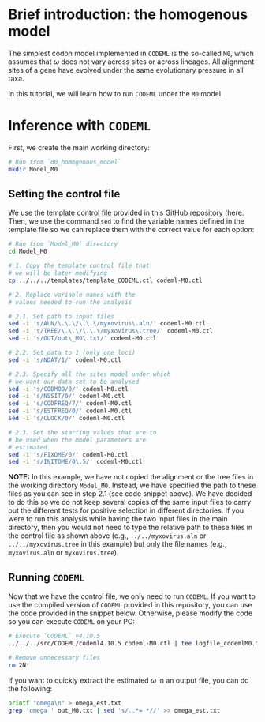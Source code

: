 # Brief introduction: the homogenous model
The simplest codon model implemented in `CODEML` is the so-called `M0`, which assumes that 
$\omega$ does not vary across sites or across lineages. All alignment sites of a gene have 
evolved under the same evolutionary pressure in all taxa. 

In this tutorial, we will learn how to run `CODEML` under the `M0` model.

# Inference with `CODEML`
First, we create the main working directory:

```sh
# Run from `00_homogenous_model`
mkdir Model_M0
```

## Setting the control file 
We use the [template control file](../../templates/template_CODEML.ctl) provided in this GitHub 
repository ([here](../../templates/). Then, we use the command `sed` to find the 
variable names defined in the template file so we can replace them
with the correct value for each option:

```sh
# Run from `Model_M0` directory 
cd Model_M0 

# 1. Copy the template control file that 
# we will be later modifying
cp ../../../templates/template_CODEML.ctl codeml-M0.ctl 

# 2. Replace variable names with the 
# values needed to run the analysis 

# 2.1. Set path to input files
sed -i 's/ALN/\.\.\/\.\.\/myxovirus\.aln/' codeml-M0.ctl 
sed -i 's/TREE/\.\.\/\.\.\/myxovirus\.tree/' codeml-M0.ctl 
sed -i 's/OUT/out\_M0\.txt/' codeml-M0.ctl 

# 2.2. Set data to 1 (only one loci)
sed -i 's/NDAT/1/' codeml-M0.ctl 

# 2.3. Specify all the sites model under which
# we want our data set to be analysed
sed -i 's/CODMOD/0/' codeml-M0.ctl 
sed -i 's/NSSIT/0/' codeml-M0.ctl 
sed -i 's/CODFREQ/7/' codeml-M0.ctl 
sed -i 's/ESTFREQ/0/' codeml-M0.ctl 
sed -i 's/CLOCK/0/' codeml-M0.ctl 

# 2.3. Set the starting values that are to  
# be used when the model parameters are 
# estimated
sed -i 's/FIXOME/0/' codeml-M0.ctl 
sed -i 's/INITOME/0\.5/' codeml-M0.ctl 
```

**NOTE:** In this example, we have not copied the alignment or the tree files 
in the working directory `Model_M0`. Instead, we have specified the path to 
these files as you can see in step 2.1 (see code snippet above). We have decided
to do this so we do not keep several copies of the same input files to carry out the different
tests for positive selection in different directories. If you were to run this analysis while having 
the two input files in the main directory, then you would not need to type the relative path to 
these files in the control file as shown above (e.g., `../../myxovirus.aln` or 
`../../myxovirus.tree` in this example) but only the file names (e.g., `myxovirus.aln` or `myxovirus.tree`).

## Running `CODEML`
Now that we have the control file, we only need to run `CODEML`. 
If you want to use the compiled version of `CODEML` provided in 
this repository, you can use the code provided in the snippet below.
Otherwise, please modify the code so you can execute 
`CODEML` on your PC:

```sh
# Execute `CODEML` v4.10.5
../../../src/CODEML/codeml4.10.5 codeml-M0.ctl | tee logfile_codemlM0.txt

# Remove unnecessary files 
rm 2N*
```

If you want to quickly extract the estimated $\omega$ in an output file, you can do the following:

```sh 
printf "omega\n" > omega_est.txt
grep 'omega ' out_M0.txt | sed 's/..*= *//' >> omega_est.txt 
```
